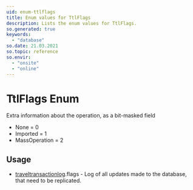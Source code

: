 ```yaml
---
uid: enum-ttlflags
title: Enum values for TtlFlags
description: Lists the enum values for TtlFlags.
so.generated: true
keywords:
  - "database"
so.date: 21.03.2021
so.topic: reference
so.envir:
  - "onsite"
  - "online"
---
```


# TtlFlags Enum

Extra information about the operation, as a bit-masked field

* None = 0
* Imported = 1
* MassOperation = 2

## Usage

* [traveltransactionlog](../traveltransactionlog.md).flags - Log of all updates made to the database, that need to be replicated.
